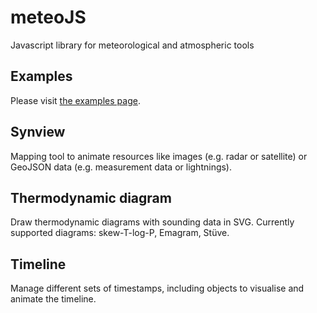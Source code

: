 # meteoJS
Javascript library for meteorological and atmospheric tools

## Examples
Please visit [the examples page](https://chird.github.io/meteoJS/examples/).

## Synview
Mapping tool to animate resources like images (e.g. radar or satellite) or GeoJSON data (e.g. measurement data or lightnings).

## Thermodynamic diagram
Draw thermodynamic diagrams with sounding data in SVG. Currently supported diagrams: skew-T-log-P, Emagram, Stüve.

## Timeline
Manage different sets of timestamps, including objects to visualise and animate the timeline.
